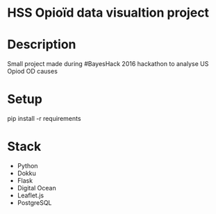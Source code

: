 # HSS Opioïd data visualtion project

# Description

Small project made during #BayesHack 2016 hackathon to analyse US Opiod OD causes

# Setup
pip install -r requirements

# Stack
* Python
* Dokku
* Flask
* Digital Ocean
* Leaflet.js
* PostgreSQL
